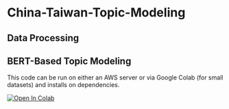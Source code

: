 # China-Taiwan-Topic-Modeling


## Data Processing

## BERT-Based Topic Modeling
This code can be run on either an AWS server or via Google Colab (for small datasets) and installs on dependencies. 

[![Open In Colab](https://colab.research.google.com/assets/colab-badge.svg)](https://colab.research.google.com/drive/1lQyX4yokd3FipD9vu7UUJbAqc3ZLGD6x?usp=sharing)
